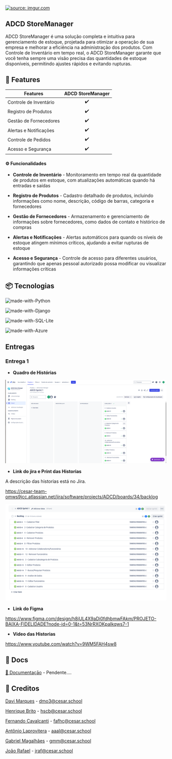 <a href="https://imgur.com/8SEQm2C"><img src="https://i.imgur.com/8SEQm2C.jpg" title="source: imgur.com" /></a>

##  ADCD StoreManager

ADCD StoreManager é uma solução completa e intuitiva para gerenciamento de estoque, projetada para otimizar a operação de sua empresa e melhorar a eficiência na administração dos produtos. Com Controle de Inventário em tempo real, o ADCD StoreManager garante que você tenha sempre uma visão precisa das quantidades de estoque disponíveis, permitindo ajustes rápidos e evitando rupturas. 


## 🎯 Features

| Features             | ADCD StoreManager |
| --------------------   | :-------: |
| Controle de Inventário |    ✔️     |
| Registro de Produtos   |    ✔️     |
| Gestão de Fornecedores |    ✔️     |
| Alertas e Notificações |    ✔️     |
| Controle de Pedidos    |    ✔️     |
| Acesso e Segurança     |    ✔️     |

#### ⚙️ Funcionalidades

- **Controle de Inventário** - Monitoramento em tempo real da quantidade de produtos em estoque, com atualizações automáticas quando há entradas e saídas

- **Registro de Produtos** - Cadastro detalhado de produtos, incluindo informações como nome, descrição, código de barras, categoria e fornecedores

- **Gestão de Fornecedores** - Armazenamento e gerenciamento de informações sobre fornecedores, como dados de contato e histórico de compras

- **Alertas e Notificações** -  Alertas automáticos para quando os níveis de estoque atingem mínimos críticos, ajudando a evitar rupturas de estoque

- **Acesso e Segurança** - Controle de acesso para diferentes usuários, garantindo que apenas pessoal autorizado possa modificar ou visualizar informações críticas

## 📦 Tecnologias

![made-with-Python](https://img.shields.io/badge/Made%20with-Python-brightgreen)

![made-with-Django](https://img.shields.io/badge/Made%20with-Django-brightgreen)

![made-with-SQL-Lite](https://img.shields.io/badge/Made%20with-SQLite-brightgreen)


![made-with-Azure](https://img.shields.io/badge/Made%20with-Azure-brightgreen)

## Entregas

### Entrega 1

- **Quadro de Histórias**

![Quadro de Histórias](Imagens/Sprint1.png)

- **Link do jira e Print das Historias**

A descrição das historias está no Jira.

https://cesar-team-omws9jcc.atlassian.net/jira/software/projects/ADCD/boards/34/backlog

![Quadro de Histórias](Imagens/historias_backlog.png)

- **Link do Figma**
    
https://www.figma.com/design/h8iUL4X9aDi0fdhbmwFAkm/PROJETO-BAIXA-FIDELIDADE?node-id=0-1&t=53NrRXOKpaIkqws7-1

- **Video das Historias**

https://www.youtube.com/watch?v=9WM5FAH4sw8

## 📄 Docs

[📄 Documentaçāo]() - Pendente....

## 👥 Creditos

[Davi Marques](https://github.com/davimqz) - dmo3@cesar.school

[Henrique Brito](https://github.com/HenriqueCBrito) - hscb@cesar.school

[Fernando Cavalcanti](https://github.com/FernandoCavalcantii) - fafhc@cesar.school

[Antônio Laprovitera](https://github.com/antoniolaprov) - aaal@cesar.school

[Gabriel Magalhães](https://github.com/gabrielmdev) - gmm@cesar.school

[João Rafael](https://github.com/JoaoRafael04) - jraf@cesar.school